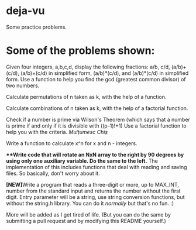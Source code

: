 # deja-vu
Some practice problems.


# Some of the problems shown:

  Given four integers, a,b,c,d, display the following fractions: a/b, c/d, (a/b)+(c/d), (a/b)+(c/d) in simplified form, (a/b)\*(c/d), and (a/b)\*(c/d) in simplified form. Use a function to help you find the gcd (greatest common divisor) of two numbers.
  
  Calculate permutations of n taken as k, with the help of a function.
 
  Calculate combinations of n taken as k, with the help of a factorial function.
  
  Check if a number is prime via Wilson's Theorem (which says that a number is prime if and only if it is divisible with ((p-1)!+1)
Use a factorial function to help you with the criteria. <i>Mulțumesc Chiș</i>
  
  Write a function to calculate x^n for x and n - integers.
  
  <b>\*\*Write code that will rotate an NxN array to the right by 90 degrees by using only one auxiliary variable.
  Do the same to the left.</b> The implementation of this includes functions that deal with reading and saving files.
  So basically, don't worry about it.
  
  <b>[NEW]</b>Write a program that reads a three-digit or more, up to MAX_INT, number from the standard input and returns the number without the first digit. Entry parameter will be a string, use string conversion functions, but without the string.h library. You can do it <i>normally</i> but that's no fun. :)
  
  More will be added as I get tired of life. (But you can do the same by submitting a pull request and by modifying this README yourself.)
